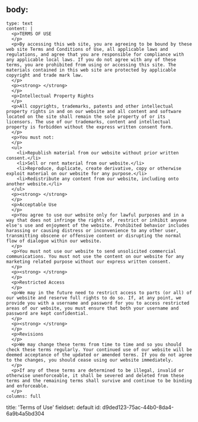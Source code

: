 body:
  -
    type: text
    content: |
      <p>TERMS OF USE
      </p>
      <p>By accessing this web site, you are agreeing to be bound by these web site Terms and Conditions of Use, all applicable laws and regulations, and agree that you are responsible for compliance with any applicable local laws. If you do not agree with any of these terms, you are prohibited from using or accessing this site. The materials contained in this web site are protected by applicable copyright and trade mark law.
      </p>
      <p><strong> </strong>
      </p>
      <p>Intellectual Property Rights
      </p>
      <p>All copyrights, trademarks, patents and other intellectual property rights in and on our website and all content and software located on the site shall remain the sole property of or its licensors. The use of our trademarks, content and intellectual property is forbidden without the express written consent form.
      </p>
      <p>You must not:
      </p>
      <ul>
      	<li>Republish material from our website without prior written consent.</li>
      	<li>Sell or rent material from our website.</li>
      	<li>Reproduce, duplicate, create derivative, copy or otherwise exploit material on our website for any purpose.</li>
      	<li>Redistribute any content from our website, including onto another website.</li>
      </ul>
      <p><strong> </strong>
      </p>
      <p>Acceptable Use
      </p>
      <p>You agree to use our website only for lawful purposes and in a way that does not infringe the rights of, restrict or inhibit anyone else's use and enjoyment of the website. Prohibited behavior includes harassing or causing distress or inconvenience to any other user, transmitting obscene or offensive content or disrupting the normal flow of dialogue within our website.
      </p>
      <p>You must not use our website to send unsolicited commercial communications. You must not use the content on our website for any marketing related purpose without our express written consent.
      </p>
      <p><strong> </strong>
      </p>
      <p>Restricted Access
      </p>
      <p>We may in the future need to restrict access to parts (or all) of our website and reserve full rights to do so. If, at any point, we provide you with a username and password for you to access restricted areas of our website, you must ensure that both your username and password are kept confidential.
      </p>
      <p><strong> </strong>
      </p>
      <p>Revisions
      </p>
      <p>We may change these terms from time to time and so you should check these terms regularly. Your continued use of our website will be deemed acceptance of the updated or amended terms. If you do not agree to the changes, you should cease using our website immediately.
      </p>
      <p>If any of these terms are determined to be illegal, invalid or otherwise unenforceable, it shall be severed and deleted from these terms and the remaining terms shall survive and continue to be binding and enforceable.
      </p>
    columns: full
title: 'Terms of Use'
fieldset: default
id: d9ded123-75ac-44b0-8da4-6a9b4a5bd304
